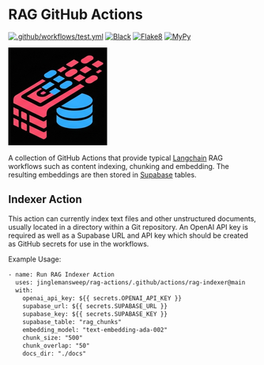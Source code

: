 # RAG GitHub Actions

[![.github/workflows/test.yml](https://github.com/jinglemansweep/rag-actions/actions/workflows/test.yml/badge.svg)](https://github.com/jinglemansweep/rag-actions/actions/workflows/test.yml) [![Black](https://github.com/jinglemansweep/rag-actions/actions/workflows/black.yml/badge.svg)](https://github.com/jinglemansweep/rag-actions/actions/workflows/black.yml) [![Flake8](https://github.com/jinglemansweep/rag-actions/actions/workflows/flake8.yml/badge.svg)](https://github.com/jinglemansweep/rag-actions/actions/workflows/flake8.yml) [![MyPy](https://github.com/jinglemansweep/rag-actions/actions/workflows/mypy.yml/badge.svg)](https://github.com/jinglemansweep/rag-actions/actions/workflows/mypy.yml)

![Logo](./docs/images/logo.png)

A collection of GitHub Actions that provide typical [Langchain](https://www.langchain.com/) RAG workflows such as content indexing, chunking and embedding. The resulting embeddings are then stored in [Supabase](https://supabase.com/) tables.

## Indexer Action

This action can currently index text files and other unstructured documents, usually located in a directory within a Git repository. An OpenAI API key is required as well as a Supabase URL and API key which should be created as GitHub secrets for use in the workflows.

Example Usage:

    - name: Run RAG Indexer Action
      uses: jinglemansweep/rag-actions/.github/actions/rag-indexer@main
      with:
        openai_api_key: ${{ secrets.OPENAI_API_KEY }}
        supabase_url: ${{ secrets.SUPABASE_URL }}
        supabase_key: ${{ secrets.SUPABASE_KEY }}
        supabase_table: "rag_chunks"
        embedding_model: "text-embedding-ada-002"
        chunk_size: "500"
        chunk_overlap: "50"
        docs_dir: "./docs"

